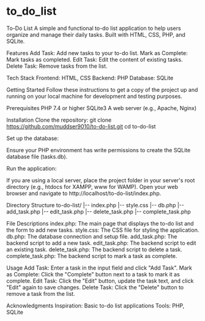 # to_do_list
To-Do List
A simple and functional to-do list application to help users organize and manage their daily tasks. Built with HTML, CSS, PHP, and SQLite.

Features
Add Task: Add new tasks to your to-do list.
Mark as Complete: Mark tasks as completed.
Edit Task: Edit the content of existing tasks.
Delete Task: Remove tasks from the list.

Tech Stack
Frontend: HTML, CSS
Backend: PHP
Database: SQLite

Getting Started
Follow these instructions to get a copy of the project up and running on your local machine for development and testing purposes.

Prerequisites
PHP 7.4 or higher
SQLite3
A web server (e.g., Apache, Nginx)

Installation
Clone the repository:
git clone https://github.com/muddser9010/to-do-list.git
cd to-do-list

Set up the database:

Ensure your PHP environment has write permissions to create the SQLite database file (tasks.db).

Run the application:

If you are using a local server, place the project folder in your server's root directory (e.g., htdocs for XAMPP, www for WAMP).
Open your web browser and navigate to http://localhost/to-do-list/index.php.

Directory Structure
to-do-list/
|-- index.php
|-- style.css
|-- db.php
|-- add_task.php
|-- edit_task.php
|-- delete_task.php
|-- complete_task.php

File Descriptions
index.php: The main page that displays the to-do list and the form to add new tasks.
style.css: The CSS file for styling the application.
db.php: The database connection and setup file.
add_task.php: The backend script to add a new task.
edit_task.php: The backend script to edit an existing task.
delete_task.php: The backend script to delete a task.
complete_task.php: The backend script to mark a task as complete.

Usage
Add Task: Enter a task in the input field and click "Add Task".
Mark as Complete: Click the "Complete" button next to a task to mark it as complete.
Edit Task: Click the "Edit" button, update the task text, and click "Edit" again to save changes.
Delete Task: Click the "Delete" button to remove a task from the list.

Acknowledgments
Inspiration: Basic to-do list applications
Tools: PHP, SQLite
